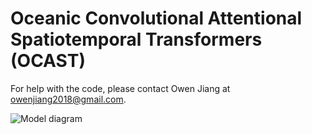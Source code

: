 # Oceanic Convolutional Attentional Spatiotemporal Transformers (OCAST)
For help with the code, please contact Owen Jiang at owenjiang2018@gmail.com.

![Model diagram](https://github.com/Owen-Jiang/OCAST/blob/main/model.png?raw=true)
